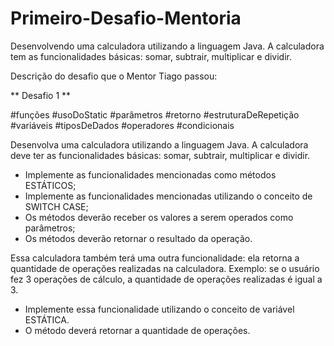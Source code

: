 # Primeiro-Desafio-Mentoria
Desenvolvendo uma calculadora utilizando a linguagem Java. A calculadora tem as funcionalidades básicas: somar, subtrair, multiplicar e dividir.

Descrição do desafio que o Mentor Tiago passou: 

** Desafio 1 **

#funções #usoDoStatic #parâmetros #retorno #estruturaDeRepetição #variáveis #tiposDeDados #operadores #condicionais

Desenvolva uma calculadora utilizando a linguagem Java. A calculadora deve ter as funcionalidades básicas: somar, subtrair, multiplicar e dividir.

- Implemente as funcionalidades mencionadas como métodos ESTÁTICOS;
- Implemente as funcionalidades mencionadas utilizando o conceito de SWITCH CASE;
- Os métodos deverão receber os valores a serem operados como parâmetros;
- Os métodos deverão retornar o resultado da operação.

Essa calculadora também terá uma outra funcionalidade: ela retorna a quantidade de operações realizadas na calculadora. Exemplo: se o usuário fez 3 operações de cálculo, a quantidade de operações realizadas é igual a 3.

- Implemente essa funcionalidade utilizando o conceito de variável ESTÁTICA.
- O método deverá retornar a quantidade de operações.
